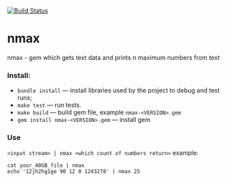 [![Build Status](https://travis-ci.com/Drus566/nmax.svg?branch=master)](https://travis-ci.com/Drus566/nmax.svg?branch=master)
# nmax
nmax - gem which gets text data and prints n maximum numbers from text
  
### Install:
*   `bundle install` — install libraries used by the project to debug and test runs;
*   `make test` — run tests.
*   `make build` — build gem file, example `nmax-<VERSION>.gem`
*   `gem install nmax-<VERSION>.gem` — install gem

### Use 
`<input stream> | nmax <which count of numbers return>`
example:
```
cat your_40GB_file | nmax
echo '12jh2hg1ge 90 12 0 1243278' | nmax 25
```


